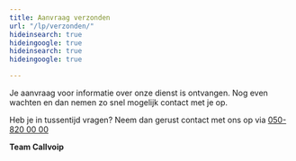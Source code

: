 ```yaml
---
title: Aanvraag verzonden
url: "/lp/verzonden/"
hideinsearch: true
hideingoogle: true
hideinsearch: true
hideingoogle: true

---
```

Je aanvraag voor informatie over onze dienst is ontvangen. Nog even wachten en dan nemen zo snel mogelijk contact met je op.

Heb je in tussentijd vragen? Neem dan gerust contact met ons op via [050-820 00 00](tel:+31508200000)

<b>Team Callvoip</b>
